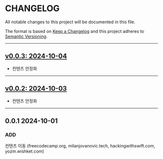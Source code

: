 # CHANGELOG

All notable changes to this project will be documented in this file.

The format is based on [Keep a Changelog](http://keepachangelog.com)
and this project adheres to [Semantic Versioning](http://semver.org).

---

## [v0.0.3: 2024-10-04][v0.0.3]

- 컨텐츠 안정화

---

## [v0.0.2: 2024-10-03][v0.0.2]

- 컨텐츠 안정화

---

## 0.0.1 2024-10-01

### ADD

컨텐츠 이동 (freecodecamp.org, milanjovanovic.tech, hackingwithswift.com, yozm.wishket.com)

[v0.0.2]: https://github.com/chanhi2000/articles/compare/v0.0.1...v0.0.2
[v0.0.3]: https://github.com/chanhi2000/articles/compare/v0.0.2...v0.0.3